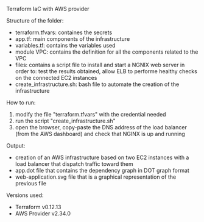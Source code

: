 Terraform IaC with AWS provider  

Structure of the folder:
- terraform.tfvars: containes the secrets
- app.tf: main components of the infrastructure
- variables.tf: contains the variables used
- module VPC: contains the definition for all the components related to the VPC
- files: contains a script file to install and start a NGNIX web server in order to: test the results obtained, allow ELB to performe healthy checks on the connected EC2 instances
- create_infrastructure.sh: bash file to automate the creation of the infrastructure
  
How to run:  
1. modify the file "terraform.tfvars" with the credential needed
2. run the script "create_infrastructure.sh"
3. open the browser, copy-paste the DNS address of the load balancer (from the AWS dashboard) and check that NGINX is up and running

Output:  
- creation of an AWS infrastructure based on two EC2 instances with a load balancer that dispatch traffic toward them
- app.dot file that contains the dependency graph in DOT graph format
- web-application.svg file that is a graphical representation of the previous file
  
Versions used:  
- Terraform v0.12.13
- AWS Provider v2.34.0
